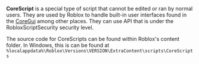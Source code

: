**CoreScript** is a special type of script that cannot be edited or ran by
normal users. They are used by Roblox to handle built-in user interfaces found
in the [CoreGui](https://create.roblox.com/docs/reference/engine/classes/CoreGui) among other places. They can use API that is under the
RobloxScriptSecurity security level.

The source code for CoreScripts can be found within Roblox's content folder.
In Windows, this is can be found at
`%localappdata%\Roblox\Versions\VERSION\ExtraContent\scripts\CoreScripts`